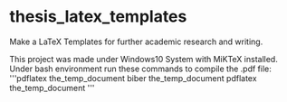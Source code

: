 # thesis_latex_templates
Make a LaTeX Templates for further academic research and writing.

This project was made under Windows10 System with MiKTeX installed.
Under bash environment run these commands to compile the .pdf file:
'''pdflatex the_temp_document
   biber the_temp_document
   pdflatex the_temp_document
'''
